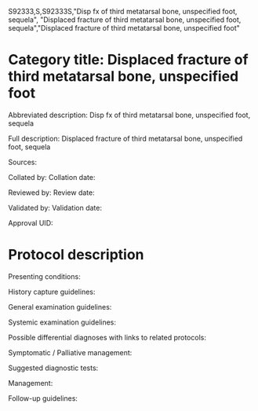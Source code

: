S92333,S,S92333S,"Disp fx of third metatarsal bone, unspecified foot, sequela", "Displaced fracture of third metatarsal bone, unspecified foot, sequela","Displaced fracture of third metatarsal bone, unspecified foot"
# Category title: Displaced fracture of third metatarsal bone, unspecified foot

Abbreviated description: Disp fx of third metatarsal bone, unspecified foot, sequela

Full description: Displaced fracture of third metatarsal bone, unspecified foot, sequela

Sources:

Collated by:
Collation date:

Reviewed by:
Review date:

Validated by:
Validation date:

Approval UID:

# Protocol description

Presenting conditions:

History capture guidelines:

General examination guidelines:

Systemic examination guidelines:

Possible differential diagnoses with links to related protocols:

Symptomatic / Palliative management:

Suggested diagnostic tests:

Management:

Follow-up guidelines:
